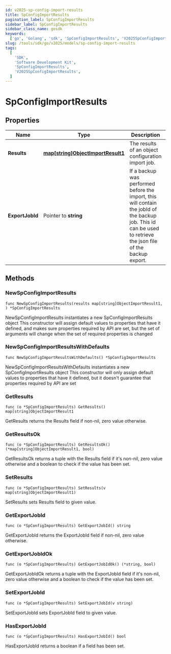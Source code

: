 ```yaml
---
id: v2025-sp-config-import-results
title: SpConfigImportResults
pagination_label: SpConfigImportResults
sidebar_label: SpConfigImportResults
sidebar_class_name: gosdk
keywords:
  ['go', 'Golang', 'sdk', 'SpConfigImportResults', 'V2025SpConfigImportResults']
slug: /tools/sdk/go/v2025/models/sp-config-import-results
tags:
  [
    'SDK',
    'Software Development Kit',
    'SpConfigImportResults',
    'V2025SpConfigImportResults',
  ]
---
```


# SpConfigImportResults

## Properties

| Name | Type | Description | Notes |
| --- | --- | --- | --- |
| **Results** | [**map[string]ObjectImportResult1**](object-import-result1) | The results of an object configuration import job. |
| **ExportJobId** | Pointer to **string** | If a backup was performed before the import, this will contain the jobId of the backup job. This id can be used to retrieve the json file of the backup export. | [optional] |

## Methods

### NewSpConfigImportResults

`func NewSpConfigImportResults(results map[string]ObjectImportResult1, ) *SpConfigImportResults`

NewSpConfigImportResults instantiates a new SpConfigImportResults object This constructor will assign default values to properties that have it defined, and makes sure properties required by API are set, but the set of arguments will change when the set of required properties is changed

### NewSpConfigImportResultsWithDefaults

`func NewSpConfigImportResultsWithDefaults() *SpConfigImportResults`

NewSpConfigImportResultsWithDefaults instantiates a new SpConfigImportResults object This constructor will only assign default values to properties that have it defined, but it doesn't guarantee that properties required by API are set

### GetResults

`func (o *SpConfigImportResults) GetResults() map[string]ObjectImportResult1`

GetResults returns the Results field if non-nil, zero value otherwise.

### GetResultsOk

`func (o *SpConfigImportResults) GetResultsOk() (*map[string]ObjectImportResult1, bool)`

GetResultsOk returns a tuple with the Results field if it's non-nil, zero value otherwise and a boolean to check if the value has been set.

### SetResults

`func (o *SpConfigImportResults) SetResults(v map[string]ObjectImportResult1)`

SetResults sets Results field to given value.

### GetExportJobId

`func (o *SpConfigImportResults) GetExportJobId() string`

GetExportJobId returns the ExportJobId field if non-nil, zero value otherwise.

### GetExportJobIdOk

`func (o *SpConfigImportResults) GetExportJobIdOk() (*string, bool)`

GetExportJobIdOk returns a tuple with the ExportJobId field if it's non-nil, zero value otherwise and a boolean to check if the value has been set.

### SetExportJobId

`func (o *SpConfigImportResults) SetExportJobId(v string)`

SetExportJobId sets ExportJobId field to given value.

### HasExportJobId

`func (o *SpConfigImportResults) HasExportJobId() bool`

HasExportJobId returns a boolean if a field has been set.
